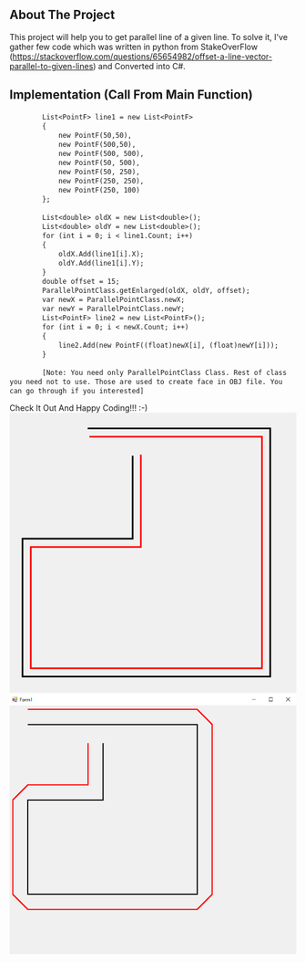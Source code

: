 <!-- ABOUT THE PROJECT -->
## About The Project
This project will help you to get parallel line of a given line. To solve it, I've gather few code which was written 
in python from StakeOverFlow (https://stackoverflow.com/questions/65654982/offset-a-line-vector-parallel-to-given-lines)
and Converted into C#.

## Implementation (Call From Main Function)
            List<PointF> line1 = new List<PointF>
            {
                new PointF(50,50),
                new PointF(500,50),
                new PointF(500, 500),
                new PointF(50, 500),
                new PointF(50, 250),
                new PointF(250, 250),
                new PointF(250, 100)
            };
            
            List<double> oldX = new List<double>();
            List<double> oldY = new List<double>();
            for (int i = 0; i < line1.Count; i++)
            {
                oldX.Add(line1[i].X);
                oldY.Add(line1[i].Y);
            }
            double offset = 15;
            ParallelPointClass.getEnlarged(oldX, oldY, offset);
            var newX = ParallelPointClass.newX;
            var newY = ParallelPointClass.newY;
            List<PointF> line2 = new List<PointF>();
            for (int i = 0; i < newX.Count; i++)
            {
                line2.Add(new PointF((float)newX[i], (float)newY[i]));
            }

            [Note: You need only ParallelPointClass Class. Rest of class you need not to use. Those are used to create face in OBJ file. You can go through if you interested]

Check It Out And Happy Coding!!! 
:-)
![CHEESE!](test2.png)
![CHEESE!](test.png)
